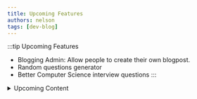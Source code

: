 ```yaml
---
title: Upcoming Features
authors: nelson
tags: [dev-blog]
---
```



:::tip Upcoming Features
- Blogging Admin: Allow people to create their own blogpost.
- Random questions generator
- Better Computer Science interview questions
:::

<details>
<summary>
Upcoming Content
</summary>

*This is limited to this bloggers area of experitize and or interests, if you
want some specific upcoming content you can email to wangnelson2@gmail.com or
posting your own once the blogging admin feature is realeased*

- System Design Interview Questions
- Data Science Interview Questions
- Business Case Interview Questions
- Product Management Interview Questions
- Consultancy Interview Questions
- Mechanical Engineering


</details>







